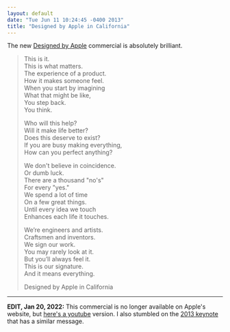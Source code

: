 ```yaml
---
layout: default
date: "Tue Jun 11 10:24:45 -0400 2013"
title: "Designed by Apple in California"
---
```


The new [Designed by Apple][1] commercial is absolutely brilliant.

> This is it.  
> This is what matters.  
> The experience of a product.  
> How it makes someone feel.  
> When you start by imagining  
> What that might be like,  
> You step back.  
> You think.
>
> Who will this help?  
> Will it make life better?  
> Does this deserve to exist?  
> If you are busy making everything,  
> How can you perfect anything?  
>
> We don't believe in coincidence.  
> Or dumb luck.  
> There are a thousand "no's"  
> For every "yes."  
> We spend a lot of time  
> On a few great things.  
> Until every idea we touch  
> Enhances each life it touches.
>
> We’re engineers and artists.  
> Craftsmen and inventors.  
> We sign our work.  
> You may rarely look at it.  
> But you’ll always feel it.  
> This is our signature.  
> And it means everything.  
>
> Designed by Apple in California

---

**EDIT, Jan 20, 2022:** This commercial is no longer available on Apple's
website, but [here's a youtube][1] version. I also stumbled on the [2013
keynote][2] that has a similar message.

<!-- Formerly at: http://www.apple.com/designed-by-apple/ -->

[1]: https://www.youtube.com/watch?v=170fh2mvog0
[2]: https://www.youtube.com/watch?v=5kFc5-D4PUs
